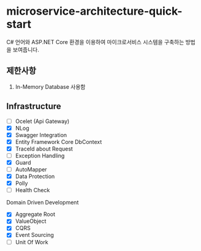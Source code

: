 # microservice-architecture-quick-start
C# 언어와 ASP.NET Core 환경을 이용하여 마이크로서비스 시스템을 구축하는 방법을 보여줍니다.


## 제한사항
1. In-Memory Database 사용함

## Infrastructure
- [ ] Ocelet (Api Gateway)
- [x] NLog
- [x] Swagger Integration
- [x] Entity Framework Core DbContext
- [x] TraceId about Request
- [ ] Exception Handling
- [x] Guard
- [ ] AutoMapper
- [x] Data Protection
- [x] Polly
- [ ] Health Check

Domain Driven Development
- [x] Aggregate Root
- [x] ValueObject
- [x] CQRS
- [x] Event Sourcing
- [ ] Unit Of Work
